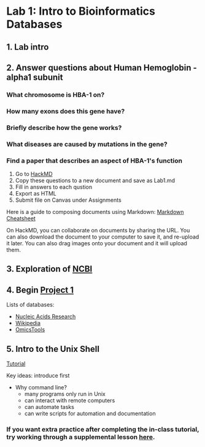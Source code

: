 Lab 1: Intro to Bioinformatics Databases
===============================


## 1. Lab intro 

## 2. Answer questions about Human Hemoglobin - alpha1 subunit

### What chromosome is HBA-1 on?
### How many exons does this gene have?
### Briefly describe how the gene works?
### What diseases are caused by mutations in the gene?
### Find a paper that describes an aspect of HBA-1's function

1. Go to [HackMD](https://hackmd.io/)
2. Copy these questions to a new document and save as Lab1.md
2. Fill in answers to each qustion
3. Export as HTML
3. Submit file on Canvas under Assignments

Here is a guide to composing documents using Markdown: [Markdown Cheatsheet](https://github.com/adam-p/markdown-here/wiki/Markdown-Cheatsheet)

On HackMD, you can collaborate on documents by sharing the URL. You can also download the document to your computer to save it, and re-upload it later. You can also drag images onto your document and it will upload them.


## 3. Exploration of [NCBI](https://www.ncbi.nlm.nih.gov/)

## 4. Begin [Project 1](project-1.html)
Lists of databases:

- [Nucleic Acids Research](https://academic.oup.com/nar/article/45/D1/D1/2770636/The-24th-annual-Nucleic-Acids-Research-database)
- [Wikipedia](https://en.wikipedia.org/wiki/List_of_biological_databases#DNA_Databases)
- [OmicsTools](https://omictools.com/)

## 5. Intro to the Unix Shell
[Tutorial](https://deruncie.github.io/shell-novice/)

Key ideas: introduce first

- Why command line?
	- many programs only run in Unix
	- can interact with remote computers
	- can automate tasks
	- can write scripts for automation and documentation

### If you want extra practice after completing the in-class tutorial, try working through a supplemental lesson [here](command-line.html).

